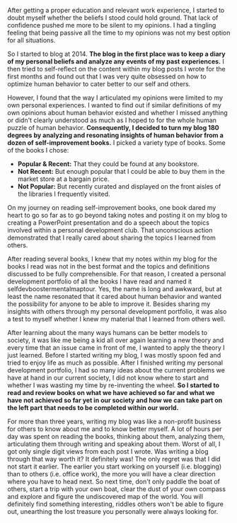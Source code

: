 After getting a proper education and relevant work experience, I started to doubt myself whether the beliefs I stood could hold ground. That lack of confidence pushed me more to be silent to my opinions. I had a tingling feeling that being passive all the time to my opinions was not my best option for all situations.

So I started to blog at 2014. **The blog in the first place was to keep a diary of my personal beliefs and analyze any events of my past experiences.** I then tried to self-reflect on the content within my blog posts I wrote for the first months and found out that I was very quite obsessed on how to optimize human behavior to cater better to our self and others.

However, I found that the way I articulated my opinions were limited to my own personal experiences. I wanted to find out if similar definitions of my own opinions about human behavior existed and whether I missed anything or didn't clearly understood as much as I hoped to for the whole human puzzle of human behavior. **Consequently, I decided to turn my blog 180 degrees by analyzing and resonating insights of human behavior from a dozen of self-improvement books.** I picked a variety type of books. Some of the books I chose:

* **Popular & Recent:** That they could be found at any bookstore.
* **Not Recent:** But enough popular that I could be able to buy them in the market store at a bargain price.
* **Not Popular:** But recently curated and displayed on the front aisles of the libraries I frequently visited.

On my journey on reading self-improvement books, one book dared my heart to go so far as to go beyond taking notes and posting it on my blog to creating a PowerPoint presentation and do a speech about the topics involved within a personal development club. That unconscious action demonstrated that I really cared about sharing the topics I learned from others.

After reading several books, I knew that my notes within my blog for the books I read was not in the best format and the topics and definitions discussed to be fully comprehensible. For that reason, I created a personal development portfolio of all the books I have read and named it selfdevboostermentalmaptour. Yes, the name is long and awkward, but at least the name resonated that it cared about human behavior and wanted the possibility for anyone to be able to improve it. Besides sharing my insights with others through my personal development portfolio, it was also a test to myself whether I knew my material that I learned from others well.

After learning about the many ways humans can be better models to society, it was like me being a kid all over again learning a new theory and every time that an issue came in front of me, I wanted to apply the theory I just learned. Before I started writing my blog, I was mostly spoon fed and tried to enjoy life as much as possible. After I finished writing my personal development portfolio, I had so many ideas about the current problems we have at hand in our current society, I did not know where to start and whether I was wasting my time by re-inventing the wheel. **So I started to read and review books on what we have achieved so far and what we have not achieved so far yet in our society and how we can take part on the left part that needs to be completed within our world.**

For more than three years, writing my blog was like a non-profit business for others to know about me and to know better myself. A lot of hours per day was spent on reading the books, thinking about them, analyzing them, articulating them through writing and speaking about them. Worst of all, I got only single digit views from each post I wrote. Was writing a blog through that way worth it? It definitely was! The only regret was that I did not start it earlier. The earlier you start working on yourself (i.e. blogging) than to others (i.e. office work), the more you will have a clear direction where you have to head next. So next time, don't only paddle the boat of others, start a trip with your own boat, clear the dust of your own compass and explore and figure the undiscovered map of the world. You will definitely find something interesting, riddles others won't be able to figure out, unearthing the lost treasure you personally were always looking for.
